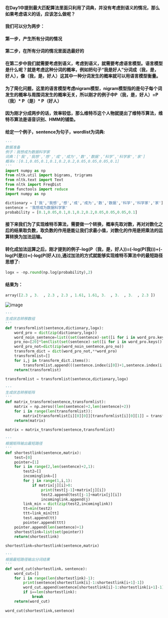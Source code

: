 
#### 在Day1中提到最大匹配算法里面只利用了词典，并没有考虑到语义的情况，那么如果考虑语义的话，应该怎么做呢？
#### 我们可以分为两步：
#### 第一步，产生所有分词的情况
#### 第二步，在所有分词的情况里面选最好的
#### 在第二步中我们就需要考虑到语义，考虑到语义，就需要考虑语言模型。语言模型是什么呢？就是考虑这种分词的概率，例如把句子“我是好人”分词成（我，是，好人），像（我，是，好人）这其中一种分词发生的概率就可以用语言模型衡量。
#### 为了简化问题，这里的语言模型考虑nigram模型，nigram模型指的是句子每个词发生的概率与周围词发生的概率无关，所以刚才的例子中P（我，是，好人）=P（我）* P（是）* P（好人）

#### 因为刚才分成两步的话，效率较低，那么维特币这个人物就提出了维特币算法，维特币算法是语音识别、HMM的铺垫。

#### 给定一个例子，sentence为句子，wordlist为词典:
```python
'''
数据准备
例子：我想成为数据科学家
词典：['我','我想','想','成','成为','数','数据',‘科学’,'科学家','家']
概率x：[0.1,0.05,0.1,0.1,0.2,0.2,0.05,0.05,0.05,0.1]
'''
import numpy as np
from nltk.util import bigrams, trigrams
from nltk.text import Text
from nltk import FreqDist
from functools import reduce
import numpy as np

dictionary = ['我','我想','想','成','成为','数','数据','科学','科学家','家']
sentence = '我想成为数据科学家'
probability = [0.1,0.05,0.1,0.1,0.2,0.2,0.05,0.05,0.05,0.1]
```

#### 接下来我们为了实现维特币算法，需要做一个转换，概率先取对数，再对对数化之后的结果取负数，取负数的作用是能让我们求最小值，对数化的作用是把乘法的运算转换为加法运输。
#### 转化成加法运算之后，刚才提到的例子-log(P（我，是，好人))=(-log(P(我)))+(-log(P(是)))+(-log(P(好人))),通过加法的方式就能够实现维特币算法中的最短路径思想了:

```python
logx = -np.round(np.log(probability),2)
```
#### 结果为：
```python
array([2.3 , 3.  , 2.3 , 2.3 , 1.61, 1.61, 3.  , 3.  , 3.  , 2.3 ])
```
![image](https://github.com/XueRenJing/Python-NLP-LEARNING/raw/master/viterbi.png)

```python
'''
生成状态转移数组
'''
def transformlist(sentence,dictionary,logx):
    word_pro = dict(zip(dictionary,logx))
    word_noin_sentence=list((set(sentence)-set([i for i in word_pro.keys() if len(i)==1])))
    pro_no=[20]*len(list(set(sentence)-set([i for i in word_pro.keys() if len(i)==1])))
    word_pro_not=dict(zip(word_noin_sentence,pro_no))
    transform_dict = dict(word_pro_not,**word_pro)
    transformlist=[]
    for i,j in transform_dict.items():
        transformlist.append(((sentence.index(i[0])+1,sentence.index(i[-1])+2),j))
    return(transformlist)

transformlist = transformlist(sentence,dictionary,logx) 
```

```python
'''
生成状态转移矩阵
'''    
def matrix_transform(sentence,transformlist):
    matrix = np.zeros((len(sentence)+2,len(sentence)+2))
    for i in range(len(transformlist)):
        matrix[transformlist[i][0][0]][transformlist[i][0][1]] = transformlist[i][1]
    return(matrix)
    
matrix = matrix_transform(sentence,transformlist)  
```



```python
'''
根据矩阵输出最短路径
'''
def shortestlink(sentence,matrix):
    test=[0]
    pointer=[1]    
    for i in range(2,len(sentence)+2,1):
        test2=[]
        incominglink=[]
        for j in range(1,i,1):
            if matrix[j][i]>0:
                print(test[j-1]+matrix[j][i])
                test2.append(test[j-1]+matrix[j][i])
                incominglink.append(j)
        link_min = dict(zip(test2,incominglink))    
        tt=min(test2)
        ttt=link_min[tt]
        test.append(tt)
        pointer.append(ttt)
    pointer.append(len(sentence)+1)
    shortestlink=list(set(pointer))
    return(shortestlink)
    
shortestlink=shortestlink(sentence,matrix)
```

```python
'''
根据最短路径输出分词结果
'''
def word_cut(shortestlink，sentence):
    word_cut=[]
    for i in range(len(shortestlink)-1):
        print(sentence[shortestlink[i]-1:shortestlink[i+1]-1])
        word_cut.append(sentence[shortestlink[i]-1:shortestlink[i+1]-1])
        if i==len(shortestlink):
            break
    return(word_cut)
    
word_cut(shortestlink,sentence)
```









